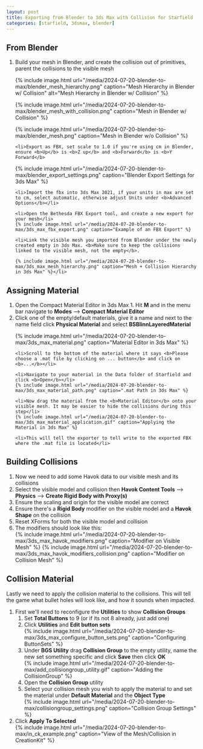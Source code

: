 ```yaml
---
layout: post
title: Exporting from Blender to 3ds Max with Collision for Starfield
categories: [starfield, 3dsmax, blender]
---
```


## From Blender
<ol>
	<li>Build your mesh in Blender, and create the collision out of primitives, parent the collisions to the visible mesh

{% include image.html url="/media/2024-07-20-blender-to-max/blender_mesh_hierarchy.png" caption="Mesh Hierarchy in Blender w/ Collision" alt="Mesh Hierarchy in Blender w/ Collision" %}

{% include image.html url="/media/2024-07-20-blender-to-max/blender_mesh_with_collision.png" caption="Mesh in Blender w/ Collision" %}

{% include image.html url="/media/2024-07-20-blender-to-max/blender_mesh.png" caption="Mesh in Blender w/o Collision" %}</li>
   
	<li>Export as FBX, set scale to 1.0 if you're using cm in Blender, ensure <b>Up</b> is <b>Z up</b> and <b>Forward</b> is <b>Y Forward</b>
{% include image.html url="/media/2024-07-20-blender-to-max/blender_export_settings.png" caption="Blender Export Settings for 3ds Max" %}</li>

	<li>Import the fbx into 3ds Max 2021, if your units in max are set to cm, select automatic, otherwise adjust Units under <b>Advanced Options</b></li>
	
	<li>Open the Bethesda FBX Export tool, and create a new export for your mesh</li>
	{% include image.html url="/media/2024-07-20-blender-to-max/3ds_max_fbx_export.png" caption="Example of an FBX Export" %}

	<li>Link the visible mesh you imported from Blender under the newly created empty in 3ds Max. <b>Make sure to keep the collisions linked to the visible mesh, not the empty</b>.

	{% include image.html url="/media/2024-07-20-blender-to-max/3ds_max_mesh_hierarchy.png" caption="Mesh + Collision Hierarchy in 3ds Max" %}</li>
	
</ol>

## Assigning Material
<ol>
	<li>Open the Compact Material Editor in 3ds Max
	1. Hit <b>M</b> and in the menu bar navigate to <b>Modes</b> --> <b>Compact Material Editor</b>
	</li>
	<li>Click one of the empty/default materials, give it a name and next to the name field click <b>Physical Material</b> and select <b>BSBlinnLayeredMaterial</b></li>
   
{% include image.html url="/media/2024-07-20-blender-to-max/3ds_max_material.png" caption="Material Editor in 3ds Max" %}

	<li>Scroll to the bottom of the material where it says <b>Please choose a .mat file by clicking on ... button</b> and click on <b>...</b></li>
	
	<li>Navigate to your material in the Data folder of Starfield and click <b>Open</b></li>
	{% include image.html url="/media/2024-07-20-blender-to-max/3ds_max_material_path.png" caption=".mat Path in 3ds Max" %}
	
	<li>Now drag the material from the <b>Material Editor</b> onto your visible mesh. It may be easier to hide the collisions during this step</li>
	{% include image.html url="/media/2024-07-20-blender-to-max/3ds_max_material_application.gif" caption="Applying the Material in 3ds Max" %}
	
	<li>This will tell the exporter to tell write to the exported FBX where the .mat file is located</li>
</ol>

## Building Collisions
<ol>
	<li>Now we need to add some Havok data to our visible mesh and its collisions</li>
	<li>Select the visible model and collision then <b>Havok Content Tools</b> --> <b>Physics</b> --> <b>Create Rigid Body with Proxy(s)</b></li>
	<li>Ensure the scaling and origin for the visible model are correct</li>
	<li>Ensure there's a <b>Rigid Body</b> modifier on the visible model and a <b>Havok Shape</b> on the collision</li>
	<li>Reset XForms for both the visible model and collision</li>
	<li>The modifiers should look like this:</li>
	{% include image.html url="/media/2024-07-20-blender-to-max/3ds_max_havok_modifiers.png" caption="Modifier on Visible Mesh" %}
	{% include image.html url="/media/2024-07-20-blender-to-max/3ds_max_havok_modifiers_collision.png" caption="Modifier on Collision Mesh" %}
</ol>

## Collision Material
Lastly we need to apply the collision material to the collisions. This will tell the game what bullet holes will look like, and how it sounds when impacted.

<ol>
	<li>
		First we'll need to reconfigure the <b>Utilities</b> to show <b>Collision Groups</b>
		<ol>
			<li>Set <b>Total Buttons</b> to 9 (or if its not 8 already, just add one)</li>
			<li>Click <b>Utilities</b> and <b>Edit button sets</b></li>
			{% include image.html url="/media/2024-07-20-blender-to-max/3ds_max_configure_button_sets.png" caption="Configuring ButtonSets" %}
			<li>Under <b>BGS Utility</b> drag <b>Collision Group</b> to the empty utility, name the new set something specific and click <b>Save</b> then click <b>OK</b></li>
			{% include image.html url="/media/2024-07-20-blender-to-max/add_collisiongroup_utility.gif" caption="Adding the CollisionGroup" %}
			<li>Open the <b>Collision Group</b> utility</li>
			<li>Select your collision mesh you wish to apply the material to and set the material under <b>Default Material</b> and the <b>Object Type</b></li>
			{% include image.html url="/media/2024-07-20-blender-to-max/collisiongroup_settings.png" caption="Collision Group Settings" %}
		</ol>
	</li>
	<li>Click <b>Apply To Selected</b></li>
	{% include image.html url="/media/2024-07-20-blender-to-max/in_ck_example.png" caption="View of the Mesh/Collision in CreationKit" %}
</ol>
